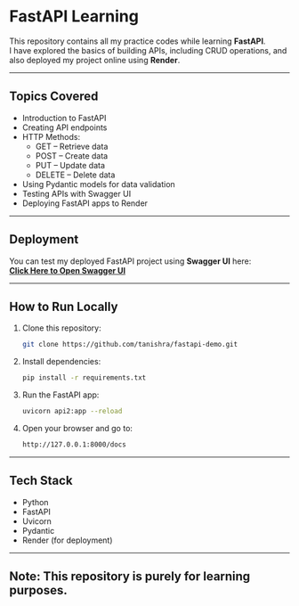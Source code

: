 # FastAPI Learning 

This repository contains all my practice codes while learning **FastAPI**.  
I have explored the basics of building APIs, including CRUD operations, and also deployed my project online using **Render**.

--- 

## Topics Covered
- Introduction to FastAPI
- Creating API endpoints
- HTTP Methods:
  - GET – Retrieve data
  - POST – Create data
  - PUT – Update data
  - DELETE – Delete data
- Using Pydantic models for data validation
- Testing APIs with Swagger UI
- Deploying FastAPI apps to Render

--- 

## Deployment
You can test my deployed FastAPI project using **Swagger UI** here:  
[**Click Here to Open Swagger UI**](https://fastapi-demo-7fju.onrender.com/docs)

---

## How to Run Locally
1. Clone this repository:
   ```bash
   git clone https://github.com/tanishra/fastapi-demo.git
    ```

2. Install dependencies:
   ```bash
   pip install -r requirements.txt
   ````

3. Run the FastAPI app:
    ```bash
    uvicorn api2:app --reload
    ````

4. Open your browser and go to:
    ```bash
    http://127.0.0.1:8000/docs
    ````

---

## Tech Stack
- Python
- FastAPI
- Uvicorn
- Pydantic
- Render (for deployment)

--- 

## Note: This repository is purely for learning purposes.

